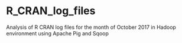 # R_CRAN_log_files
Analysis of R CRAN log files for the month of October 2017 in Hadoop environment using Apache Pig and Sqoop 
